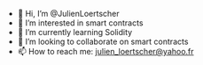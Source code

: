 - 👋 Hi, I’m @JulienLoertscher
- 👀 I’m interested in smart contracts
- 🌱 I’m currently learning Solidity
- 💞️ I’m looking to collaborate on smart contracts
- 📫 How to reach me: julien_loertscher@yahoo.fr

<!---
JulienLoertscher/JulienLoertscher is a ✨ special ✨ repository because its `README.md` (this file) appears on your GitHub profile.
You can click the Preview link to take a look at your changes.
--->

